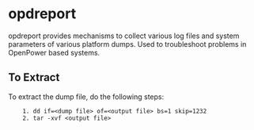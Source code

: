 # opdreport

opdreport provides mechanisms to collect various log files and
system parameters of various platform dumps.
Used to troubleshoot problems in OpenPower based systems.

## To Extract

To extract the dump file, do the following steps:

```
    1. dd if=<dump file> of=<output file> bs=1 skip=1232
    2. tar -xvf <output file>
```

